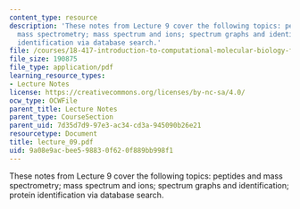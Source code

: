 ```yaml
---
content_type: resource
description: 'These notes from Lecture 9 cover the following topics: peptides and
  mass spectrometry; mass spectrum and ions; spectrum graphs and identification; protein
  identification via database search.'
file: /courses/18-417-introduction-to-computational-molecular-biology-fall-2004/9a08e9acbee598830f620f889bb998f1_lecture_09.pdf
file_size: 190875
file_type: application/pdf
learning_resource_types:
- Lecture Notes
license: https://creativecommons.org/licenses/by-nc-sa/4.0/
ocw_type: OCWFile
parent_title: Lecture Notes
parent_type: CourseSection
parent_uid: 7d35d7d9-97e3-ac34-cd3a-945090b26e21
resourcetype: Document
title: lecture_09.pdf
uid: 9a08e9ac-bee5-9883-0f62-0f889bb998f1
---
```

These notes from Lecture 9 cover the following topics: peptides and mass spectrometry; mass spectrum and ions; spectrum graphs and identification; protein identification via database search.